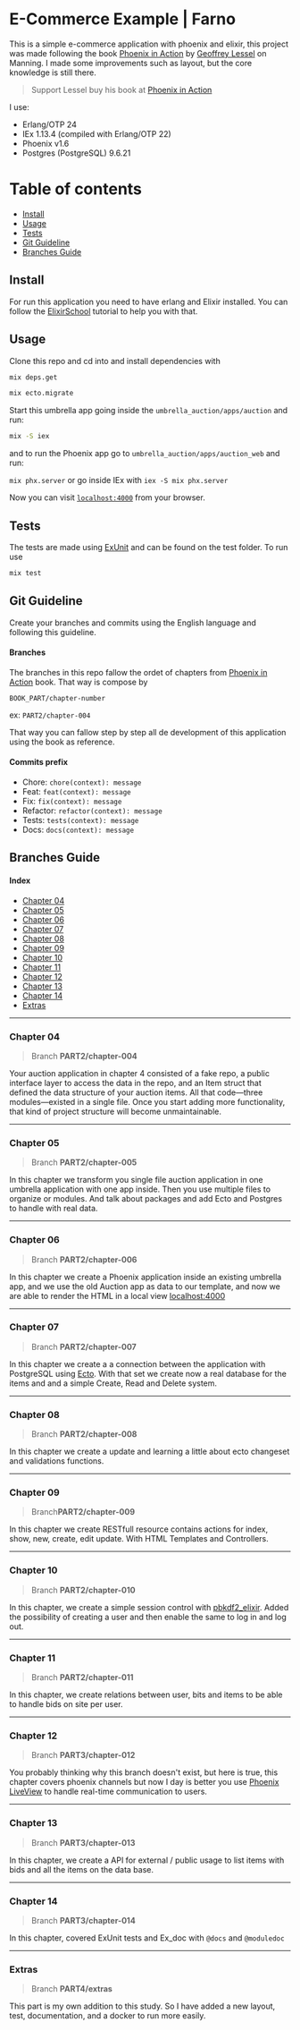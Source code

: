 # E-Commerce Example | Farno

This is a simple e-commerce application with phoenix and elixir, this project was made following the book  [Phoenix in Action](http://phoenixinaction.com) by [Geoffrey Lessel](https://twitter.com/geolessel) on Manning. I made some improvements such as layout, but the core knowledge is still there.

> Support Lessel buy his book at [Phoenix in Action](http://phoenixinaction.com)

I use:

- Erlang/OTP 24
- IEx 1.13.4 (compiled with Erlang/OTP 22)
- Phoenix v1.6
- Postgres (PostgreSQL) 9.6.21

Table of contents
=================

- [Install](#install)
- [Usage](#usage)
- [Tests](#tests)
- [Git Guideline](#git-guideline)
- [Branches Guide](#branches-guide)

## Install

For run this application you need to have erlang and Elixir installed. You can follow the [ElixirSchool](https://elixirschool.com/en/lessons/basics/basics#installing-elixir-1) tutorial to help you with that.  

## Usage

Clone this repo and cd into and install dependencies with

```bash
mix deps.get
```

```bash
mix ecto.migrate
```

Start this umbrella app going inside the `umbrella_auction/apps/auction` and run:

```bash
mix -S iex
```

and to run the Phoenix app go to `umbrella_auction/apps/auction_web` and run:

`mix phx.server` or go inside IEx with `iex -S mix phx.server`

Now you can visit [`localhost:4000`](http://localhost:4000) from your browser.

## Tests

The tests are made using [ExUnit](https://hexdocs.pm/ex_unit/main/ExUnit.html) and can be found on the test folder. To run use

```bash
mix test
```

## Git Guideline

Create your branches and commits using the English language and following this guideline.

#### Branches

The branches in this repo fallow the ordet of chapters from [Phoenix in Action](http://phoenixinaction.com) book. That way is compose by

`BOOK_PART/chapter-number`

ex: `PART2/chapter-004`

That way you can fallow step by step all de development of this application using the book as reference.

#### Commits prefix

- Chore: `chore(context): message`
- Feat: `feat(context): message`
- Fix: `fix(context): message`
- Refactor: `refactor(context): message`
- Tests: `tests(context): message`
- Docs: `docs(context): message`

## Branches Guide

#### **Index**
- [Chapter 04](#chapter-04)
- [Chapter 05](#chapter-05)
- [Chapter 06](#chapter-06)
- [Chapter 07](#chapter-07)
- [Chapter 08](#chapter-08)
- [Chapter 09](#chapter-09)
- [Chapter 10](#chapter-10)
- [Chapter 11](#chapter-11)
- [Chapter 12](#chapter-12)
- [Chapter 13](#chapter-13)
- [Chapter 14](#chapter-14)
- [Extras](#extras)


---

### Chapter 04

> Branch **PART2/chapter-004**

Your auction application in chapter 4 consisted of a fake repo, a public interface layer
to  access the  data in  the  repo,  and  an  Item  struct  that defined  the  data  structure of
your auction items. All that code—three modules—existed in a single file. Once you
start  adding  more  functionality,  that  kind  of  project  structure  will  become  unmaintainable.

---

### Chapter 05

> Branch **PART2/chapter-005**

In this chapter we transform you single file auction application in one umbrella application with one app inside.
Then you use multiple files to organize or modules. And talk about packages and add Ecto and Postgres to handle with real data.

---

### Chapter 06

> Branch  **PART2/chapter-006**

In this chapter we create a Phoenix application inside an existing umbrella app, and we use the old Auction app as data to our template, and now we are able to render the HTML in a local view [localhost:4000](http://localhost:4000)

---

### Chapter 07

> Branch **PART2/chapter-007**

In this chapter we create a a connection between the application with PostgreSQL using [Ecto](https://hexdocs.pm/ecto/Ecto.html). With that set we create now a real database for the items and and a simple Create, Read and Delete system.

---

###  Chapter 08

> Branch **PART2/chapter-008**

In this chapter we create a update and learning a little about ecto changeset and validations functions.

---

### Chapter 09

> Branch**PART2/chapter-009**

In this chapter we create RESTfull resource contains actions for index, show, new, create, edit update. With HTML Templates and Controllers. 

---

### Chapter 10

> Branch **PART2/chapter-010**

In this chapter, we create a simple session control with [pbkdf2_elixir](https://hex.pm/packages/pbkdf2_elixir). Added the possibility of creating a user and then
enable the same to log in and log out.

---

### Chapter 11

> Branch **PART2/chapter-011**

In this chapter, we create relations between user, bits and items to be able to handle bids on site per user.


---
### Chapter 12

> Branch **PART3/chapter-012**

You probably thinking why this branch doesn't exist, but here is true, this chapter covers phoenix channels but now I day is better you use [Phoenix LiveView](https://hexdocs.pm/phoenix_live_view/Phoenix.LiveView.html) to handle real-time communication to users.

---

### Chapter 13

> Branch **PART3/chapter-013**

In this chapter, we create a API for external / public usage to list items with bids and all the items on the data base.

---


### Chapter 14

> Branch **PART3/chapter-014**

In this chapter, covered ExUnit tests and Ex_doc with `@docs` and `@moduledoc`

---

### Extras

> Branch **PART4/extras**

This part is my own addition to this study. So I have added a new layout, test, documentation, and a docker to run more easily.

